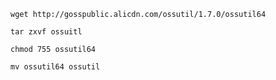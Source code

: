 ```
wget http://gosspublic.alicdn.com/ossutil/1.7.0/ossutil64
```
```
tar zxvf ossuitl
```
```                      
chmod 755 ossutil64
```
```
mv ossutil64 ossutil
```